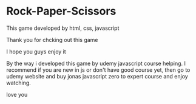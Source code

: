 # Rock-Paper-Scissors
This game developed by html, css, javascript

Thank you for chcking out this game

I hope you guys enjoy it

By the way i developed this game by udemy javascript course helping. I recommend if you are new in js or don't have good course yet, then go to udemy website and buy
jonas javascript zero to expert course and enjoy watching.

love you
